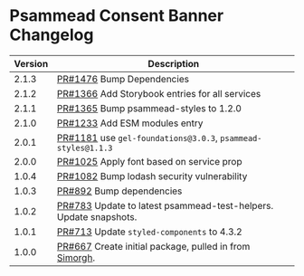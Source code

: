 # Psammead Consent Banner Changelog

<!-- prettier-ignore -->
| Version | Description |
|---------|-------------|
| 2.1.3 | [PR#1476](https://github.com/bbc/psammead/pull/1476) Bump Dependencies |
| 2.1.2 | [PR#1366](https://github.com/bbc/psammead/pull/1366) Add Storybook entries for all services |
| 2.1.1 | [PR#1365](https://github.com/bbc/psammead/pull/1365) Bump psammead-styles to 1.2.0 |
| 2.1.0 | [PR#1233](https://github.com/bbc/psammead/pull/1233) Add ESM modules entry |
| 2.0.1 | [PR#1181](https://github.com/bbc/psammead/pull/1181) use `gel-foundations@3.0.3`, `psammead-styles@1.1.3` |
| 2.0.0 | [PR#1025](https://github.com/bbc/psammead/pull/1025) Apply font based on service prop |
| 1.0.4   | [PR#1082](https://github.com/bbc/psammead/pull/1082) Bump lodash security vulnerability |
| 1.0.3   | [PR#892](https://github.com/bbc/psammead/pull/892) Bump dependencies |
| 1.0.2 | [PR#783](https://github.com/bbc/psammead/pull/783) Update to latest psammead-test-helpers. Update snapshots. |
| 1.0.1   | [PR#713](https://github.com/bbc/psammead/pull/713) Update `styled-components` to 4.3.2 |
| 1.0.0   | [PR#667](https://github.com/bbc/psammead/pull/667) Create initial package, pulled in from [Simorgh](https://github.com/BBC-News/simorgh). |
